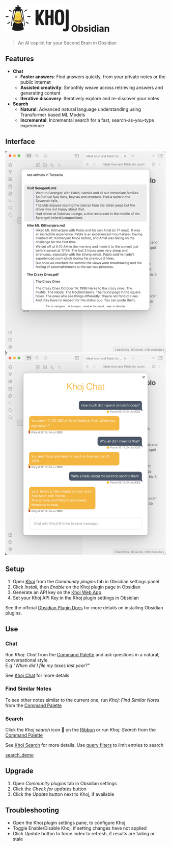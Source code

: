 <h1><img src="./assets/khoj-logo-sideways-500.png" width="200" alt="Khoj Logo"> Obsidian</h1>

> An AI copilot for your Second Brain in Obsidian

## Features
- **Chat**
  - **Faster answers**: Find answers quickly, from your private notes or the public internet
  - **Assisted creativity**: Smoothly weave across retrieving answers and generating content
  - **Iterative discovery**: Iteratively explore and re-discover your notes
- **Search**
  - **Natural**: Advanced natural language understanding using Transformer based ML Models
  - **Incremental**: Incremental search for a fast, search-as-you-type experience

## Interface
![](./assets/khoj_search_on_obsidian.png ':size=400px')
![](./assets/khoj_chat_on_obsidian.png ':size=400px')


## Setup

  1. Open [Khoj](https://obsidian.md/plugins?id=khoj) from the *Community plugins* tab in Obsidian settings panel
  2. Click *Install*, then *Enable* on the Khoj plugin page in Obsidian
  3. Generate an API key on the [Khoj Web App](https://app.khoj.dev/config#clients)
  4. Set your Khoj API Key in the Khoj plugin settings in Obsidian

See the official [Obsidian Plugin Docs](https://help.obsidian.md/Extending+Obsidian/Community+plugins) for more details on installing Obsidian plugins.

## Use
### Chat
Run *Khoj: Chat* from the [Command Palette](https://help.obsidian.md/Plugins/Command+palette) and ask questions in a natural, conversational style.<br />
E.g *"When did I file my taxes last year?"*

See [Khoj Chat](/chat) for more details

### Find Similar Notes
To see other notes similar to the current one, run *Khoj: Find Similar Notes* from the [Command Palette](https://help.obsidian.md/Plugins/Command+palette)

### Search
Click the *Khoj search* icon 🔎 on the [Ribbon](https://help.obsidian.md/User+interface/Workspace/Ribbon) or run *Khoj: Search* from the [Command Palette](https://help.obsidian.md/Plugins/Command+palette)

See [Khoj Search](/search) for more details. Use [query filters](/advanced#query-filters) to limit entries to search

[search_demo](https://user-images.githubusercontent.com/6413477/218801155-cd67e8b4-a770-404a-8179-d6b61caa0f93.mp4 ':include :type=mp4')

## Upgrade
  1. Open *Community plugins* tab in Obsidian settings
  2. Click the *Check for updates* button
  3. Click the *Update* button next to Khoj, if available

## Troubleshooting
  - Open the Khoj plugin settings pane, to configure Khoj
  - Toggle Enable/Disable Khoj, if setting changes have not applied
  - Click *Update* button to force index to refresh, if results are failing or stale
